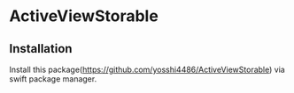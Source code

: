 # ActiveViewStorable

## Installation
Install this package(https://github.com/yosshi4486/ActiveViewStorable) via swift package manager.
